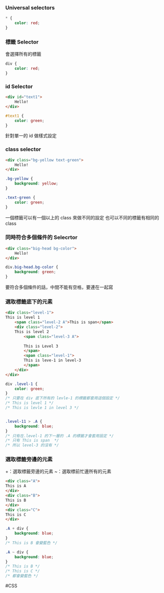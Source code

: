 ### Universal selectors
```css
* {
	color: red;
}
```

### 標籤 Selector
會選擇所有的標籤
```css
div {
	color: red;
}
```

### id Selector
```html
<div id="text1">
	Hello!
</div>
```

```css
#text1 {
	color: green;
}
```
針對單一的 id 做樣式設定

### class selector
```html
<div class="bg-yellow text-green">
	Hello!
</div>
```

```css
.bg-yellow {
	background: yellow;
}

.text-green {
	color: green;
}
```
一個標籤可以有一個以上的 class 來做不同的設定
也可以不同的標籤有相同的 class

### 同時符合多個條件的 Selecrtor
```html
<div class="big-head bg-color">
	Hello!
</div>
```

```css
div.big-head.bg-color {
	background: green;
}
```
要符合多個條件的話，中間不能有空格，要連在一起寫
### 選取標籤底下的元素
```html
<div class="level-1">
This is level 1
	<span class="level-2 A">This is span</span>
	<div class="level-2">
	This is level 2
		<span class="level-3 A">
	
		This is Level 3
		</span>
		<span class="level-1">
		This is leve-1 in level-3
		</span>
	</div>
</div>
```

```css
div .level-1 {
	color: green;
}
/* 只要在 div 底下所有的 levle-1 的標籤都套用這個設定 */
/* This is level 1 */
/* This is levle 1 in level 3 */


.level-11 > .A {
	background: blue;
}
/* 只有在.level-1 的下一層的 .A 的標籤才會套用設定 */
/* 只有 This is span  */
/* 所以 level-3 的沒有 */
```

### 選取標籤旁邊的元素
+：選取標籤旁邊的元素
~：選取標前忙邊所有的元素
```html
<div class="A">
This is A
</div>
<div class="B">
This is B
</div>
<div class="C">
This is C
</div>
```

```css
.A + div {
	background: blue;
}
/* This is B 會變藍色 */

.A ~ div {
	background: blue;
}
/* This is B */
/* This is C */
/* 都會變藍色 */
```



#CSS 
